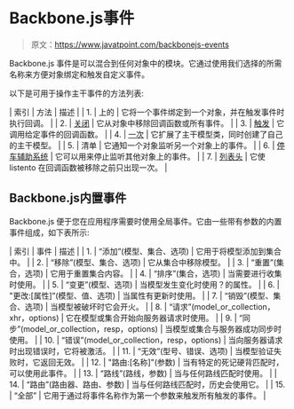# Backbone.js事件

> 原文：<https://www.javatpoint.com/backbonejs-events>

Backbone.js 事件是可以混合到任何对象中的模块。它通过使用我们选择的所需名称来方便对象绑定和触发自定义事件。

以下是可用于操作主干事件的方法列表:

| 索引 | 方法 | 描述 |
| 1. | 上的 | 它将一个事件绑定到一个对象，并在触发事件时执行回调。 |
| 2. | [关闭](backbonejs-off) | 它从对象中移除回调函数或所有事件。 |
| 3. | [触发](backbonejs-trigger) | 它调用给定事件的回调函数。 |
| 4. | [一次](backbonejs-once) | 它扩展了主干模型类，同时创建了自己的主干模型。 |
| 5. | 清单 | 它通知一个对象监听另一个对象上的事件。 |
| 6. | [停车辅助系统](backbonejs-stoplistening) | 它可以用来停止监听其他对象上的事件。 |
| 7. | [列表头](backbonejs-listentoonce) | 它使 listento 在回调函数被移除之前只出现一次。 |

## Backbone.js内置事件

Backbone.js 便于您在应用程序需要时使用全局事件。它由一些带有参数的内置事件组成，如下表所示:

| 索引 | 事件 | 描述 |
| 1. | “添加”(模型、集合、选项) | 它用于将模型添加到集合中。 |
| 2. | “移除”(模型、集合、选项) | 它从集合中移除模型。 |
| 3. | “重置”(集合，选项) | 它用于重置集合内容。 |
| 4. | “排序”(集合，选项) | 当需要进行收集时使用。 |
| 5. | “变更”(模型、选项) | 当模型发生变化时使用？的属性。 |
| 6. | "更改:[属性]”(模型、值、选项) | 当属性有更新时使用。 |
| 7. | “销毁”(模型、集合、选项) | 当模型被破坏时它会开火。 |
| 8. | “请求”(model_or_collection，xhr，options) | 它在模型或集合开始向服务器请求时使用。 |
| 9. | “同步”(model_or_collection，resp，options) | 当模型或集合与服务器成功同步时使用。 |
| 10. | “错误”(model_or_collection，resp，options) | 当向服务器请求时出现错误时，它将被激活。 |
| 11. | “无效”(型号、错误、选项) | 当模型验证失败时，它返回无效。 |
| 12. | "路由:[名称]"(参数) | 当有特定的死记硬背匹配时，可以使用此事件。 |
| 13. | “路线”(路线，参数) | 当与任何路线匹配时使用。 |
| 14. | “路由”(路由器、路由、参数) | 当与任何路线匹配时，历史会使用它。 |
| 15. | “全部” | 它用于通过将事件名称作为第一个参数来触发所有触发的事件。 |